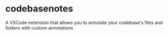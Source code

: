 # codebasenotes
A VSCode extension that allows you to annotate your codebase's files and folders with custom annotations
